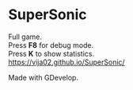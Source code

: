 # SuperSonic

Full game.  
Press **F8** for debug mode.  
Press **K** to show statistics.   
https://vija02.github.io/SuperSonic/

Made with GDevelop.
